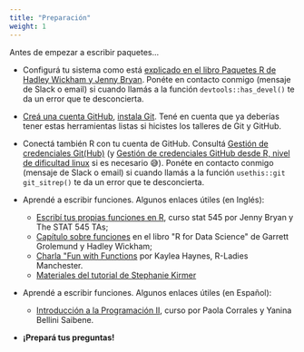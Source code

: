```yaml
---
title: "Preparación"
weight: 1
---
```


Antes de empezar a escribir paquetes...

- Configurá tu sistema como está [explicado en el libro Paquetes R de Hadley Wickham y Jenny Bryan](https://r-pkgs.org/setup.html). Ponéte en contacto conmigo (mensaje de Slack o email) si cuando llamás a la función `devtools::has_devel()` te da un error que te desconcierta.

- [Creá una cuenta GitHub](https://happygitwithr.com/github-acct), [instala Git](https://happygitwithr.com/install-git). Tené en cuenta que ya deberías tener estas herramientas listas si hicistes los talleres de Git y GitHub.

- Conectá también R con tu cuenta de GitHub. Consultá [Gestión de credenciales Git(Hub)](https://usethis.r-lib.org/articles/git-credentials.html) (y [Gestión de credenciales GitHub desde R, nivel de dificultad linux](https://blog.djnavarro.net/posts/2021-08-08_git-credential-helpers/) si es necesario :sweat_smile:). Ponéte en contacto conmigo (mensaje de Slack o email) si cuando llamás a la función `usethis::git git_sitrep()` te da un error que te desconcierta.

- Aprendé a escribir funciones. Algunos enlaces útiles (en Inglés):
  
  - [Escribí tus propias funciones en R](https://stat545.com/functions-part1.html), curso stat 545 por Jenny Bryan y The STAT 545 TAs;
  - [Capítulo sobre funciones](https://r4ds.had.co.nz/functions.html) en el libro "R for Data Science" de Garrett Grolemund y Hadley Wickham;
  - [Charla "Fun with Functions](https://www.kaylea.co.uk/talk/funwithfunctions/) por Kaylea Haynes, R-Ladies Manchester.
  - [Materiales del tutorial de Stephanie Kirmer](https://github.com/rladies-eastlansing/2021-rfunctions#writing-r-functions)

- Aprendé a escribir funciones. Algunos enlaces útiles (en Español):
  - [Introducción a la Programación II](https://intro-programacion.netlify.app/07_funciones), curso por Paola Corrales y Yanina Bellini Saibene.

- **¡Prepará tus preguntas!**
    
